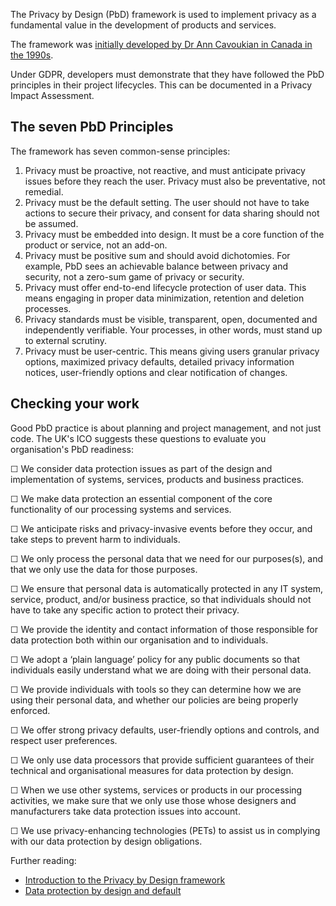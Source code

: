 The Privacy by Design (PbD) framework is used to implement privacy as a fundamental value in the development of products and services.

The framework was [initially developed by Dr Ann Cavoukian in Canada in the 1990s](https://www.ipc.on.ca/wp-content/uploads/Resources/7foundationalprinciples.pdf).

Under GDPR, developers must demonstrate that they have followed the PbD principles in their project lifecycles. This can be documented in a Privacy Impact Assessment.

## The seven PbD Principles

The framework has seven common-sense principles:

1. Privacy must be proactive, not reactive, and must anticipate privacy issues before they reach the user. Privacy must also be preventative, not remedial.
2. Privacy must be the default setting. The user should not have to take actions to secure their privacy, and consent for data sharing should not be assumed.
3. Privacy must be embedded into design. It must be a core function of the product or service, not an add-on.
4. Privacy must be positive sum and should avoid dichotomies. For example, PbD sees an achievable balance between privacy and security, not a zero-sum game of privacy or security.
5. Privacy must offer end-to-end lifecycle protection of user data. This means engaging in proper data minimization,  retention and deletion processes.
6. Privacy standards must be visible, transparent, open, documented and independently verifiable. Your processes, in other words, must stand up to external scrutiny.
7. Privacy must be user-centric. This means giving users granular privacy options, maximized privacy defaults, detailed privacy information notices, user-friendly options and clear notification of changes.

## Checking your work

Good PbD practice is about planning and project management, and not just code. The UK's ICO suggests these questions to evaluate you organisation's PbD readiness:

☐ We consider data protection issues as part of the design and implementation of systems, services, products and business practices.

☐ We make data protection an essential component of the core functionality of our processing systems and services.

☐ We anticipate risks and privacy-invasive events before they occur, and take steps to prevent harm to individuals.

☐ We only process the personal data that we need for our purposes(s), and that we only use the data for those purposes.

☐ We ensure that personal data is automatically protected in any IT system, service, product, and/or business practice, so that individuals should not have to take any specific action to protect their privacy.

☐ We provide the identity and contact information of those responsible for data protection both within our organisation and to individuals.

☐ We adopt a ‘plain language’ policy for any public documents so that individuals easily understand what we are doing with their personal data.

☐ We provide individuals with tools so they can determine how we are using their personal data, and whether our policies are being properly enforced.

☐ We offer strong privacy defaults, user-friendly options and controls, and respect user preferences.

☐ We only use data processors that provide sufficient guarantees of their technical and organisational measures for data protection by design.

☐ When we use other systems, services or products in our processing activities, we make sure that we only use those whose designers and manufacturers take data protection issues into account.

☐ We use privacy-enhancing technologies (PETs) to assist us in complying with our data protection by design obligations.


Further reading:
 - [Introduction to the Privacy by Design framework](https://www.smashingmagazine.com/2017/07/privacy-by-design-framework) 
 - [Data protection by design and default](https://ico.org.uk/for-organisations/guide-to-data-protection/guide-to-the-general-data-protection-regulation-gdpr/accountability-and-governance/data-protection-by-design-and-default/)

